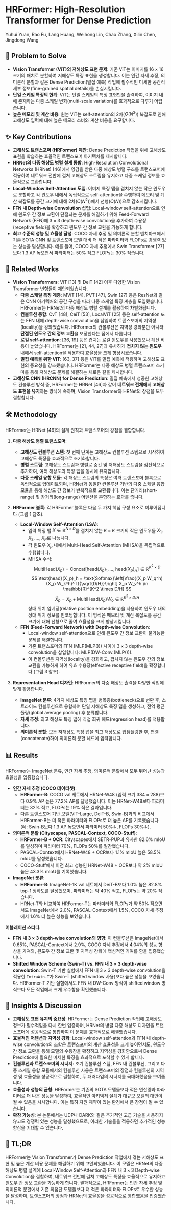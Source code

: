 # HRFormer: High-Resolution Transformer for Dense Prediction
Yuhui Yuan, Rao Fu, Lang Huang, Weihong Lin, Chao Zhang, Xilin Chen, Jingdong Wang

## 🧩 Problem to Solve
*   **Vision Transformer (ViT)의 저해상도 표현 문제**: 기존 ViT는 이미지를 $16 \times 16$ 크기의 패치로 분할하여 저해상도 특징 표현을 생성합니다. 이는 인간 자세 추정, 의미론적 분할과 같은 Dense Prediction(밀집 예측) 작업에 필수적인 미세한 공간적 세부 정보(fine-grained spatial details)를 손실시킵니다.
*   **단일 스케일 특징의 한계**: ViT는 단일 스케일의 특징 표현만을 출력하여, 이미지 내에 존재하는 다중 스케일 변화(multi-scale variation)를 효과적으로 다루기 어렵습니다.
*   **높은 메모리 및 계산 비용**: 원본 ViT는 self-attention의 2차($O(N^2)$) 복잡도로 인해 고해상도 입력에 대해 높은 메모리 소비와 계산 비용을 요구합니다.

## ✨ Key Contributions
*   **고해상도 트랜스포머 (HRFormer) 제안**: Dense Prediction 작업을 위해 고해상도 표현을 학습하는 효율적인 트랜스포머 아키텍처를 제시합니다.
*   **HRNet의 다중 해상도 병렬 설계 통합**: High-Resolution Convolutional Networks (HRNet) [46]에서 영감을 받은 다중 해상도 병렬 구조를 트랜스포머에 적용하여 네트워크 전반에 걸쳐 고해상도 스트림을 유지하고 다중 스케일 정보를 효율적으로 교환합니다.
*   **Local-Window Self-Attention 도입**: 이미지 특징 맵을 겹치지 않는 작은 윈도우로 분할하고 각 윈도우 내에서 독립적으로 self-attention을 수행하여 메모리 및 계산 복잡도를 공간 크기에 대해 2차($O(N^2)$)에서 선형($O(N)$)으로 감소시킵니다.
*   **FFN 내 Depth-wise Convolution 삽입**: Local-window self-attention으로 인해 윈도우 간 정보 교환이 단절되는 문제를 해결하기 위해 Feed-Forward Network (FFN)에 $3 \times 3$ depth-wise convolution을 추가하여 수용장(receptive field)을 확장하고 윈도우 간 정보 교환을 가능하게 합니다.
*   **최고 수준의 성능 및 효율성 달성**: COCO 자세 추정 및 의미론적 분할 벤치마크에서 기존 SOTA CNN 및 트랜스포머 모델 대비 더 적은 파라미터와 FLOPs로 경쟁력 있는 성능을 달성합니다. 예를 들어, COCO 자세 추정에서 Swin Transformer [27]보다 1.3 AP 높으면서 파라미터는 50% 적고 FLOPs는 30% 적습니다.

## 📎 Related Works
*   **Vision Transformers**: ViT [13] 및 DeiT [42] 이후 다양한 Vision Transformer 변형들이 제안되었습니다.
    *   **다중 스케일 특징 계층**: MViT [14], PVT [47], Swin [27] 등은 ResNet과 같은 CNN 아키텍처의 공간 구성을 따라 다중 스케일 특징 계층을 도입했습니다. HRFormer는 HRNet의 다중 해상도 병렬 설계를 활용하여 차별화됩니다.
    *   **컨볼루션 통합**: CvT [48], CeiT [53], LocalViT [25] 등은 self-attention 또는 FFN 내에 depth-wise convolution을 삽입하여 트랜스포머의 지역성(locality)을 강화했습니다. HRFormer의 컨볼루션은 지역성 강화뿐만 아니라 **단절된 윈도우 간의 정보 교환**을 보장한다는 점에서 다릅니다.
    *   **로컬 self-attention**: [36, 19] 등은 겹치는 로컬 윈도우를 사용했으나 계산 비용이 높았습니다. HRFormer는 [21, 44, 27]과 유사하게 **겹치지 않는 윈도우** 내에서 self-attention을 적용하여 효율성을 크게 향상시켰습니다.
    *   **밀집 예측을 위한 ViT**: [63, 37] 등은 ViT를 밀집 예측에 적용하며 고해상도 표현의 중요성을 강조했습니다. HRFormer는 다중 해상도 병렬 트랜스포머 스키마를 통해 저해상도 문제를 해결하는 새로운 길을 제시합니다.
*   **고해상도 CNN (HRCNN) for Dense Prediction**: 밀집 예측에서 성공한 고해상도 컨볼루션 방식 중, HRFormer는 HRNet [46]과 같이 **네트워크 전체에서 고해상도 표현을 유지**하는 방식에 속하며, Vision Transformer와 HRNet의 장점을 모두 결합합니다.

## 🛠️ Methodology
HRFormer는 HRNet [46]의 설계 원칙과 트랜스포머의 강점을 결합합니다.

1.  **다중 해상도 병렬 트랜스포머**:
    *   **고해상도 컨볼루션 스템**: 첫 번째 단계는 고해상도 컨볼루션 스템으로 시작하여 고해상도 특징을 효과적으로 초기화합니다.
    *   **병렬 스트림**: 고해상도 스트림과 병렬로 중간 및 저해상도 스트림을 점진적으로 추가하여, 여러 해상도의 특징 맵을 동시에 유지합니다.
    *   **다중 스케일 융합 모듈**: 각 해상도 스트림의 특징은 여러 트랜스포머 블록으로 독립적으로 업데이트되며, HRNet과 동일한 컨볼루션 기반의 다중 스케일 융합 모듈을 통해 해상도 간 정보가 반복적으로 교환됩니다. 이는 단거리(short-range) 및 장거리(long-range) 어텐션을 혼합하는 효과를 줍니다.

2.  **HRFormer 블록**: 각 HRFormer 블록은 다음 두 가지 핵심 구성 요소로 이루어집니다 (그림 1 참조).
    *   **Local-Window Self-Attention (LSA)**:
        *   입력 특징 맵 $X \in \mathbb{R}^{N \times D}$를 겹치지 않는 $K \times K$ 크기의 작은 윈도우들 $X_1, X_2, \dots, X_P$로 나눕니다.
        *   각 윈도우 $X_p$ 내에서 Multi-Head Self-Attention (MHSA)을 독립적으로 수행합니다.
        *   MHSA 수식:
            $$ \text{MultiHead}(X_p) = \text{Concat}[\text{head}(X_p)_1, \dots, \text{head}(X_p)_H] \in \mathbb{R}^{K^2 \times D} $$
            $$ \text{head}(X_p)_h = \text{Softmax}\left[\frac{(X_p W_q^h)(X_p W_k^h)^T}{\sqrt{D/H}}\right] X_p W_v^h \in \mathbb{R}^{K^2 \times D/H} $$
            $$ \hat{X}_p = X_p + \text{MultiHead}(X_p)W_o \in \mathbb{R}^{K^2 \times D/H} $$
            상대 위치 임베딩(relative position embedding)을 사용하여 윈도우 내의 상대 위치 정보를 인코딩합니다. 이 방식은 메모리 및 계산 복잡도를 공간 크기에 대해 선형으로 줄여 효율성을 크게 향상시킵니다.
    *   **FFN (Feed-Forward Network) with Depth-wise Convolution**:
        *   Local-window self-attention으로 인해 윈도우 간 정보 교환이 불가능한 문제를 해결합니다.
        *   기존 트랜스포머의 FFN (MLP(MLP())) 사이에 $3 \times 3$ depth-wise convolution을 삽입합니다: MLP(DW-Conv.(MLP())).
        *   이 컨볼루션은 지역성(locality)을 강화하고, 겹치지 않는 윈도우 간의 정보 교환을 가능하게 하여 유효 수용장(effective receptive field)을 확장합니다 (그림 3 참조).

3.  **Representation Head 디자인**: HRFormer의 다중 해상도 출력을 다양한 작업에 맞게 활용합니다.
    *   **ImageNet 분류**: 4가지 해상도 특징 맵을 병목층(bottleneck)으로 변환 후, 스트라이드 컨볼루션으로 융합하여 단일 저해상도 특징 맵을 생성하고, 전역 평균 풀링(global average pooling) 후 분류합니다.
    *   **자세 추정**: 최고 해상도 특징 맵에 직접 회귀 헤드(regression head)를 적용합니다.
    *   **의미론적 분할**: 모든 저해상도 특징 맵을 최고 해상도로 업샘플링한 후, 연결(concatenate)하여 의미론적 분할 헤드에 입력합니다.

## 📊 Results
HRFormer는 ImageNet 분류, 인간 자세 추정, 의미론적 분할에서 모두 뛰어난 성능과 효율성을 입증했습니다.

*   **인간 자세 추정 (COCO 데이터셋)**:
    *   **HRFormer-B**: COCO val 세트에서 HRNet-W48 (입력 크기 $384 \times 288$)보다 0.9% AP 높은 77.2% AP를 달성했습니다. 이는 HRNet-W48보다 파라미터는 32% 적고, FLOPs는 19% 적은 결과입니다.
    *   다른 트랜스포머 기반 모델(ViT-Large, DeiT-B, Swin-B)과의 비교에서 HRFormer-B는 더 적은 파라미터와 FLOPs로 더 높은 AP를 기록했습니다 (예: Swin-B보다 1.3 AP 높으면서 파라미터 50%↓, FLOPs 30%↓).
*   **의미론적 분할 (Cityscapes, PASCAL-Context, COCO-Stuff)**:
    *   **HRFormer-B + OCR**: Cityscapes에서 SETR-PUP과 유사한 82.6% mIoU를 달성하며 파라미터 70%, FLOPs 50%를 절감했습니다.
    *   PASCAL-Context에서 HRNet-W48 + OCR보다 1.1% mIoU 높은 58.5% mIoU를 달성했습니다.
    *   COCO-Stuff에서 이전 최고 성능인 HRNet-W48 + OCR보다 약 2% mIoU 높은 43.3% mIoU를 기록했습니다.
*   **ImageNet 분류**:
    *   **HRFormer-B**: ImageNet-1K val 세트에서 DeiT-B보다 1.0% 높은 82.8% top-1 정확도를 달성했으며, 파라미터는 약 40% 적고, FLOPs는 약 20% 적습니다.
    *   HRNet-T와 비교하여 HRFormer-T는 파라미터와 FLOPs가 약 50% 적으면서도 ImageNet에서 2.0%, PASCAL-Context에서 1.5%, COCO 자세 추정에서 1.6% 더 높은 성능을 보였습니다.

**어블레이션 스터디**:
*   **FFN 내 $3 \times 3$ depth-wise convolution의 영향**: 이 컨볼루션은 ImageNet에서 0.65%, PASCAL-Context에서 2.9%, COCO 자세 추정에서 4.04%의 성능 향상을 가져와, 윈도우 간 정보 교환 및 지역성 강화에 핵심적인 기여를 함을 입증했습니다.
*   **Shifted Window Scheme (Swin-T) vs. FFN 내 $3 \times 3$ depth-wise convolution**: Swin-T 기반 실험에서 FFN 내 $3 \times 3$ depth-wise convolution을 적용한 `IntraWin-T`가 Swin-T (shifted window 사용)보다 높은 성능을 보였습니다. HRFormer-T 기반 실험에서도 FFN 내 DW-Conv 방식이 shifted window 방식보다 모든 작업에서 크게 우수함을 확인했습니다.

## 🧠 Insights & Discussion
*   **고해상도 표현 유지의 중요성**: HRFormer는 Dense Prediction 작업에 고해상도 정보가 필수적임을 다시 한번 입증하며, HRNet의 병렬 다중 해상도 디자인을 트랜스포머에 성공적으로 통합하여 이 문제를 효과적으로 해결했습니다.
*   **효율적인 어텐션과 지역성 강화**: Local-window self-attention과 FFN 내 depth-wise convolution의 조합은 트랜스포머의 계산 효율성을 크게 높이면서도, 윈도우 간 정보 교환을 통해 모델의 수용장을 확장하고 지역성을 강화함으로써 Dense Prediction에 필요한 미세한 특징을 효과적으로 포착할 수 있게 합니다.
*   **컨볼루션과 트랜스포머의 시너지**: 초기 컨볼루션 스템, FFN 내 컨볼루션, 그리고 다중 스케일 융합 모듈에서의 컨볼루션 사용은 트랜스포머의 장점과 컨볼루션의 지역성 및 효율성을 성공적으로 결합하여, 두 패러다임의 시너지를 극대화했음을 보여줍니다.
*   **효율성과 성능의 균형**: HRFormer는 기존의 SOTA 모델들보다 적은 연산량과 파라미터로 더 나은 성능을 달성하여, 효율적인 아키텍처 설계가 대규모 모델의 대안이 될 수 있음을 시사합니다. 이는 특히 자원 제약이 있는 환경에서 큰 장점이 될 수 있습니다.
*   **확장 가능성**: 본 논문에서는 UDP나 DARK와 같은 추가적인 고급 기술을 사용하지 않고도 경쟁력 있는 성능을 달성했으므로, 이러한 기술들을 적용하면 추가적인 성능 향상을 기대할 수 있습니다.

## 📌 TL;DR
HRFormer는 Vision Transformer가 Dense Prediction 작업에서 겪는 저해상도 표현 및 높은 계산 비용 문제를 해결하기 위해 고안되었습니다. 이 모델은 HRNet의 다중 해상도 병렬 설계에 Local-Window Self-Attention과 FFN 내 $3 \times 3$ Depth-wise Convolution을 결합하여, 네트워크 전반에 걸쳐 고해상도 특징을 효율적으로 유지하고 윈도우 간 정보 교환을 가능하게 합니다. 결과적으로, HRFormer는 인간 자세 추정 및 의미론적 분할에서 기존 최첨단 모델들보다 더 적은 파라미터와 FLOPs로 우수한 성능을 달성하며, 트랜스포머의 장점과 HRNet의 효율성을 성공적으로 통합했음을 입증했습니다.